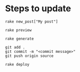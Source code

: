 # Steps to update

```
rake new_post["My post"]

rake preview

rake generate

git add .
git commit -m "<commit message>"
git push origin source

rake deploy
```

